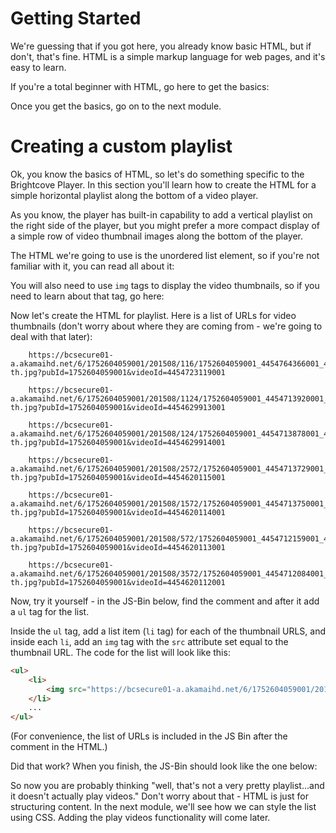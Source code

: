 <!--
{
"name": "html-module",
"version" : "0.1",
"title" : "HTML Essentials",
"description" : "This is only a test",
"homepage" : "https://github.com/rcrooks/outlearn-player-technologies",
"freshnessDate" : 2015-08-30,
"license" : "CC BY 4.0"
}
-->

<!-- @section -->

# Getting Started

We're guessing that if you got here, you already know basic HTML, but if don't, that's fine. HTML is a simple markup language for web pages, and it's easy to learn.

If you're a total beginner with HTML, go here to get the basics:

<!-- @link, "url" : "http://www.htmldog.com/guides/html/beginner/", "text": "Getting Started with HTML" -->

Once you get the basics, go on to the next module.

<!-- @section -->

# Creating a custom playlist

Ok, you know the basics of HTML, so let's do something specific to the Brightcove Player. In this section you'll learn how to create the HTML for a simple horizontal playlist along the bottom of a video player.

As you know, the player has built-in capability to add a vertical playlist on the right side of the player, but you might prefer a more compact display of a simple row of video thumbnail images along the bottom of the player.

The HTML we're going to use is the unordered list element, so if you're not familiar with it, you can read all about it:

<!-- @link, "url" : "http://learn.shayhowe.com/html-css/creating-lists/", "text": "Create HTML Lists" -->

You will also need to use `img` tags to display the video thumbnails, so if you need to learn about that tag, go here:

<!-- @link, "url" : "http://www.html-5-tutorial.com/image-element.htm", "text": "Image Tag" -->

Now let's create the HTML for playlist. Here is a list of URLs for video thumbnails (don't worry about where they are coming from - we're going to deal with that later):

```
    https://bcsecure01-a.akamaihd.net/6/1752604059001/201508/116/1752604059001_4454764366001_4454723119001-th.jpg?pubId=1752604059001&videoId=4454723119001

    https://bcsecure01-a.akamaihd.net/6/1752604059001/201508/1124/1752604059001_4454713920001_4454629913001-th.jpg?pubId=1752604059001&videoId=4454629913001

    https://bcsecure01-a.akamaihd.net/6/1752604059001/201508/124/1752604059001_4454713878001_4454629914001-th.jpg?pubId=1752604059001&videoId=4454629914001

    https://bcsecure01-a.akamaihd.net/6/1752604059001/201508/2572/1752604059001_4454713729001_4454620115001-th.jpg?pubId=1752604059001&videoId=4454620115001

    https://bcsecure01-a.akamaihd.net/6/1752604059001/201508/1572/1752604059001_4454713750001_4454620114001-th.jpg?pubId=1752604059001&videoId=4454620114001

    https://bcsecure01-a.akamaihd.net/6/1752604059001/201508/572/1752604059001_4454712159001_4454620113001-th.jpg?pubId=1752604059001&videoId=4454620113001

    https://bcsecure01-a.akamaihd.net/6/1752604059001/201508/3572/1752604059001_4454712084001_4454620112001-th.jpg?pubId=1752604059001&videoId=4454620112001
```

Now, try it yourself - in the JS-Bin below, find the comment <!-- insert list here --> and after it add a `ul` tag for the list.

Inside the `ul` tag, add a list item (`li` tag) for each of the thumbnail URLS, and inside each `li`, add an `img` tag with the `src` attribute set equal to the thumbnail URL. The code for the list will look like this:

```html
<ul>
    <li>
        <img src="https://bcsecure01-a.akamaihd.net/6/1752604059001/201508/116/1752604059001_4454764366001_4454723119001-th.jpg?pubId=1752604059001&videoId=4454723119001">
    </li>
    ...
</ul>
```

(For convenience, the list of URLs is included in the JS Bin after the comment in the HTML.)

<!-- @link, "url" : "https://rcrooks.jsbin.com/joteni/6/edit?html,css,output", "text": "Create the playlist" -->

Did that work? When you finish, the JS-Bin should look like the one below:

<!-- @link, "url" : "https://rcrooks.jsbin.com/vuqima/edit", "text": "Finish JS-Bin" -->

So now you are probably thinking "well, that's not a very pretty playlist...and it doesn't actually play videos." Don't worry about that - HTML is just for structuring content. In the next module, we'll see how we can style the list using CSS. Adding the play videos functionality will come later.